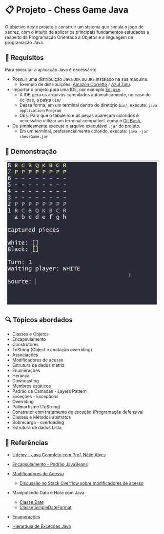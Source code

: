 # :clipboard: Projeto - Chess Game Java
O objetivo deste projeto é construir um sistema que simula o jogo de xadrez, com o intuito de aplicar os principais fundamentos  estudados a respeito da Programação Orientada a Objetos e a
linguagem de programação Java.


## :bookmark_tabs: Requisitos

Para executar a aplicação Java é necessário:

* Possuir uma distribuição Java ```JDK``` ou ```JRE``` instalado na sua máquina.
  * Exemplo de distribuições: [Amazon Corretto](https://aws.amazon.com/pt/corretto/?filtered-posts.sort-by=item.additionalFields.createdDate&filtered-posts.sort-order=desc) / [Azul Zulu](https://www.azul.com/downloads/?package=jdk#download-openjdk).
* Importar o projeto para uma IDE, por exemplo [Eclipse](https://www.eclipse.org/downloads/packages/release/2021-12/r/eclipse-ide-enterprise-java-and-web-developers).
  * A IDE gera os arquivos compilados automaticamente, no caso do eclipse, a pasta ``bin/``
  * Dessa forma, em um terminal dentro do diretório ``bin/``, execute:  ```java application/Program```
  * Obs: Para que o tabuleiro e as peças apareçam coloridos é necessário utilizar um terminal compatível, como o [Git Bash.](https://git-scm.com/downloads)
* Ou simplesmente execute o arquivo executável ``.jar`` do projeto.
  * Em um terminal, preferencialmente colorido, execute: ``java -jar chessGame.jar``
  
## :movie_camera: Demonstração

| ![Alt Text](demo/chessGameJava.gif) |
| :--------------------------------: |

## :mag: Tópicos abordados

* Classes e Objetos
* Encapsulamento
* Construtores
* ToString (Object e anotação overriding)
* Associações
* Modificadores de acesso
* Estrutura de dados matriz
* Enumerações
* Herança
* Downcasting
* Membros estáticos
* Padrão de Camadas - Layers  Pattern
* Exceções - Exceptions
* Overriding
* Polimorfismo (ToString)
* Construtor com tratamento de exceção (Programação defensiva)
* Classes e Métodos abstratos
* Sobrecarga - overloading
* Estrutura de dados Lista

## :paperclip: Referências

* [Udemy - Java Completo com Prof. Nélio Alves](https://www.udemy.com/course/java-curso-completo/)

* [Encapsulamento - Padrão JavaBeans](https://en.wikipedia.org/wiki/JavaBeans)

* [Modificadores de Acesso](https://docs.oracle.com/javase/tutorial/java/javaOO/accesscontrol.html)
  * [Discussão no Stack Overflow sobre modificadores de acesso]()

* Manipulando Data e Hora com Java
  * [Classe Date](https://docs.oracle.com/javase/10/docs/api/java/util/Date.html)
  * [Classe SimpleDateFormat](https://docs.oracle.com/javase/10/docs/api/java/text/SimpleDateFormat.html)

* [Enumerações](https://docs.oracle.com/javase/tutorial/java/javaOO/enum.html)

* [Hierarquia de Exceções Java](https://docs.oracle.com/javase/10/docs/api/java/lang/package-tree.html)
